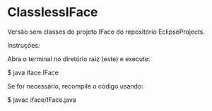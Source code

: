 # ClasslessIFace
Versão sem classes do projeto IFace do repositório EclipseProjects.

Instruções:

Abra o terminal no diretório raiz (este) e execute:

$ java iface.IFace

Se for necessário, recompile o código usando:

$ javac iface/IFace.java
